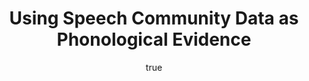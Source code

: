 ---
layout: paper
title: "Using Speech Community Data as Phonological Evidence "
year: 2011
author: [ { name: "Josef Fruehwald", url: "https://jofrhwld.github.io" }]
abstract: ""
presented: [{conf: "NELS 42", url: "http://linguistics.utoronto.ca/nels42/"} ]
published: []
docs: [{format: "Poster [PDF]", url: "/papers/Fruehwald_NELS41_Poster.pdf", local: true}]
categories: [talk]
display-category: Talk
comments: true
---